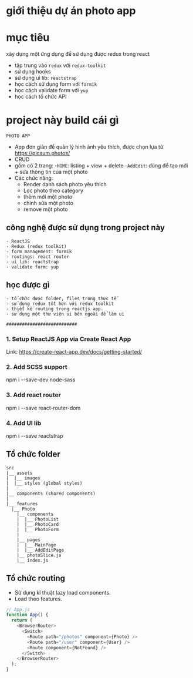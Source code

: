 # giới thiệu dự án photo app

# mục tiêu

xây dựng một ứng dụng để sử dụng được redux trong react

- tập trung vào `redux` với `redux-toolkit`
- sử dụng hooks
- sử dụng ui lib: `reactstrap`
- học cách sử dụng form với `formik`
- học cách validate form với `yup`
- học cách tổ chức API

# project này build cái gì

`PHOTO APP`

- App đơn giản để quản lý hình ảnh yêu thích, được chọn lựa từ https://picsum.photos/
- CRUD
- gồm có 2 trang: -`HOME`: listing + view + delete -`AddEdit`: dùng để tạo mới + sửa thông tin của một photo
- Các chức năng:
  - Render danh sách photo yêu thích
  - Lọc photo theo category
  - thêm mới một photo
  - chỉnh sửa một photo
  - remove một photo

## công nghệ được sử dụng trong project này

    - ReactJS
    - Redux (redux toolkit)
    - form management: formik
    - routings: react router
    - ui lib: reactstrap
    - validate form: yup

## học được gì

    - tổ chức được folder, files trong thực tế
    - sử dụng redux tốt hơn với redux toolkit
    - thiết kế routing trong reactjs app.
    - sử dụng một thư viện ui bên ngoài để làm ui

`###########################`

### 1. Setup ReactJS App via Create React App

Link: https://create-react-app.dev/docs/getting-started/

### 2. Add SCSS support

npm i --save-dev node-sass

### 3. Add react router

npm i --save react-router-dom

### 4. Add UI lib

npm i --save reactstrap

## Tổ chức folder

```
src
|__ assets
|  |__ images
|  |__ styles (global styles)
|
|__ components (shared components)
|
|__ features
  |__ Photo
    |__ components
    |  |__ PhotoList
    |  |__ PhotoCard
    |  |__ PhotoForm
    |
    |__ pages
    |  |__ MainPage
    |  |__ AddEditPage
    |__ photoSlice.js
    |__ index.js
```

## Tổ chức routing

- Sử dụng kĩ thuật lazy load components.
- Load theo features.

```js
// App.js
function App() {
  return (
    <BrowserRouter>
      <Switch>
        <Route path="/photos" component={Photo} />
        <Route path="/user" component={User} />
        <Route component={NotFound} />
      </Switch>
    </BrowserRouter>
  );
}
```
